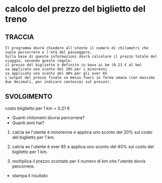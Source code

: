 # calcolo del prezzo del biglietto del treno

## TRACCIA

```plaintext
Il programma dovrà chiedere all'utente il numero di chilometri che vuole percorrere e l'età del passeggero.
Sulla base di queste informazioni dovrà calcolare il prezzo totale del viaggio, secondo queste regole:
il prezzo del biglietto è definito in base ai km (0.21 € al km)
va applicato uno sconto del 20% per i minorenni
va applicato uno sconto del 40% per gli over 65
L'output del prezzo finale va messo fuori in forma umana (con massimo due decimali, per indicare centesimi sul prezzo).
```

## SVOLGIMENTO


costo bliglietto per 1 km = 0.21 €

- Quanti chilometri dovrai percorrere?
- Quanti anni hai?

1) calcla se l'utente è minorenne e applica uno sconto del 20% sul costo del biglietto per 1 km. 

2) calcla se l'utente è over 65 e applica uno sconto del 40% sul costo del biglietto per 1 km. 

3) moltiplica il prezzo scontato per il numero di km che l'utente dovrà percorrere.

- stampa il risultato



